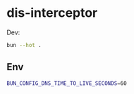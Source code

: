# dis-interceptor

Dev:

```bash
bun --hot .
```

## Env

```bash
BUN_CONFIG_DNS_TIME_TO_LIVE_SECONDS=60
```

